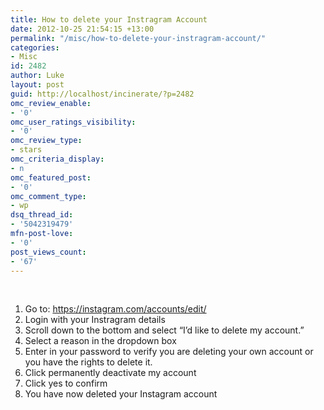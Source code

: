 ```yaml
---
title: How to delete your Instragram Account
date: 2012-10-25 21:54:15 +13:00
permalink: "/misc/how-to-delete-your-instragram-account/"
categories:
- Misc
id: 2482
author: Luke
layout: post
guid: http://localhost/incinerate/?p=2482
omc_review_enable:
- '0'
omc_user_ratings_visibility:
- '0'
omc_review_type:
- stars
omc_criteria_display:
- n
omc_featured_post:
- '0'
omc_comment_type:
- wp
dsq_thread_id:
- '5042319479'
mfn-post-love:
- '0'
post_views_count:
- '67'
---
```


&nbsp;

  1. Go to: <a title="Instagram" href="https://instagram.com/accounts/edit/" target="_blank">https://instagram.com/accounts/edit/</a>
  2. Login with your Instragram details
  3. Scroll down to the bottom and select &#8220;I&#8217;d like to delete my account.&#8221;
  4. Select a reason in the dropdown box
  5. Enter in your password to verify you are deleting your own account or you have the rights to delete it.
  6. Click permanently deactivate my account
  7. Click yes to confirm
  8. You have now deleted your Instagram account